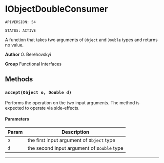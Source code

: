 # IObjectDoubleConsumer

`APIVERSION: 54`

`STATUS: ACTIVE`

A function that takes two arguments of `Object` and `Double` types and returns no value.


**Author** O. Berehovskyi


**Group** Functional Interfaces

## Methods
### `accept(Object o, Double d)`

Performs the operation on the two input arguments. The method is expected to operate via side-effects.

#### Parameters
|Param|Description|
|---|---|
|`o`|the first input argument of `Object` type|
|`d`|the second input argument of `Double` type|

---

